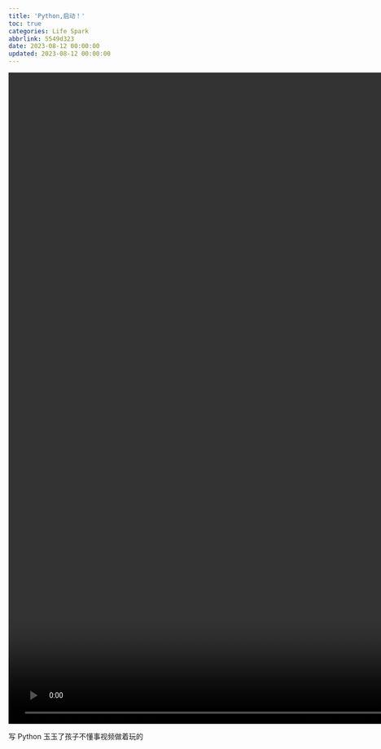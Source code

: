 ```yaml
---
title: 'Python,启动！'
toc: true
categories: Life Spark
abbrlink: 5549d323
date: 2023-08-12 00:00:00
updated: 2023-08-12 00:00:00
---
```


<video width="1920" height="1280" controls>
<source src="video/Python，启动！.mp4">
</video>

写 Python 玉玉了孩子不懂事视频做着玩的

